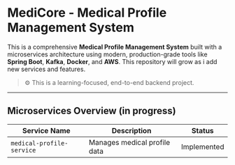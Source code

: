 # MediCore - Medical Profile Management System

This is a comprehensive **Medical Profile Management System** built with a microservices architecture using modern, production-grade tools like **Spring Boot**, **Kafka**, **Docker**, and **AWS**. This repository will grow as i add new services and features.

> ⚙️ This is a learning-focused, end-to-end backend project.

---

## Microservices Overview (in progress)

| Service Name             | Description                          | Status      |
|--------------------------|--------------------------------------|-------------|
| `medical-profile-service` | Manages medical profile data         | Implemented |
